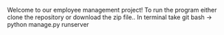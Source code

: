 Welcome to our employee management project!
To run the program either clone the repository or download the zip file..
In terminal take git bash -> python manage.py runserver
